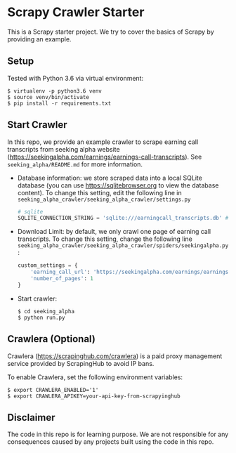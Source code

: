 # Scrapy Crawler Starter

This is a Scrapy starter project. We try to cover the basics of Scrapy by providing an example.

## Setup
Tested with Python 3.6 via virtual environment:
```shell
$ virtualenv -p python3.6 venv
$ source venv/bin/activate
$ pip install -r requirements.txt
```

## Start Crawler

In this repo, we provide an example crawler to scrape earning call transcripts from seeking alpha website (https://seekingalpha.com/earnings/earnings-call-transcripts). See `seeking_alpha/README.md` for more information.


- Database information: we store scraped data into a local SQLite database (you can use https://sqlitebrowser.org to view the database content). To change this setting, edit the following line in `seeking_alpha_crawler/seeking_alpha_crawler/settings.py`

    ```python
    # sqlite
    SQLITE_CONNECTION_STRING = 'sqlite:///earningcall_transcripts.db' # uri of the database
    ```

- Download Limit: by default, we only crawl one page of earning call transcripts. To change this setting, change the following line `seeking_alpha_crawler/seeking_alpha_crawler/spiders/seekingalpha.py`:
    ```python
    custom_settings = {
        'earning_call_url': 'https://seekingalpha.com/earnings/earnings-call-transcripts',
        'number_of_pages': 1
    }
    ```

- Start crawler:

    ```shell
    $ cd seeking_alpha
    $ python run.py
    ```

## Crawlera (Optional)

Crawlera (https://scrapinghub.com/crawlera) is a paid proxy management service provided by ScrapingHub to avoid IP bans.

To enable Crawlera, set the following environment variables:
```
$ export CRAWLERA_ENABLED='1'
$ export CRAWLERA_APIKEY=your-api-key-from-scrapyinghub
```

## Disclaimer
The code in this repo is for learning purpose. We are not responsible for any consequences caused by any projects built using the code in this repo.
